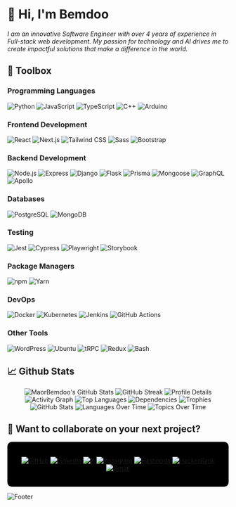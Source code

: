 # 👋 Hi, I'm Bemdoo

*I am an innovative Software Engineer with over 4 years of experience in Full-stack web development. My passion for technology and AI drives me to create impactful solutions that make a difference in the world.*

## 🧰 Toolbox

### Programming Languages
![Python](https://img.shields.io/badge/python-black.svg?&style=for-the-badge&logo=python&logoColor=3776AB)
![JavaScript](https://img.shields.io/badge/javascript-black.svg?&style=for-the-badge&logo=javascript&logoColor=F7DF1E)
![TypeScript](https://img.shields.io/badge/typescript-black.svg?&style=for-the-badge&logo=typescript&logoColor=3178C6)
![C++](https://img.shields.io/badge/c++-black.svg?&style=for-the-badge&logo=c%2B%2B&logoColor=00599C)
![Arduino](https://img.shields.io/badge/arduino-black.svg?&style=for-the-badge&logo=arduino&logoColor=00979D)

### Frontend Development
![React](https://img.shields.io/badge/react-black.svg?&style=for-the-badge&logo=react&logoColor=61DAFB)
![Next.js](https://img.shields.io/badge/nextjs-black.svg?&style=for-the-badge&logo=nextdotjs&logoColor=white)
![Tailwind CSS](https://img.shields.io/badge/tailwindcss-black.svg?&style=for-the-badge&logo=tailwindcss&logoColor=06B6D4)
![Sass](https://img.shields.io/badge/sass-black.svg?&style=for-the-badge&logo=sass&logoColor=CC6699)
![Bootstrap](https://img.shields.io/badge/bootstrap-black.svg?&style=for-the-badge&logo=bootstrap&logoColor=7952B3)

### Backend Development
![Node.js](https://img.shields.io/badge/node.js-black.svg?&style=for-the-badge&logo=node.js&logoColor=339933)
![Express](https://img.shields.io/badge/express-black.svg?&style=for-the-badge&logo=express&logoColor=white)
![Django](https://img.shields.io/badge/django-black.svg?&style=for-the-badge&logo=django&logoColor=092E20)
![Flask](https://img.shields.io/badge/flask-black.svg?&style=for-the-badge&logo=flask&logoColor=white)
![Prisma](https://img.shields.io/badge/prisma-black.svg?&style=for-the-badge&logo=prisma&logoColor=2D3748)
![Mongoose](https://img.shields.io/badge/mongoose-black.svg?&style=for-the-badge&logo=mongoose&logoColor=880000)
![GraphQL](https://img.shields.io/badge/graphql-black.svg?&style=for-the-badge&logo=graphql&logoColor=E10098)
![Apollo](https://img.shields.io/badge/apollo-black.svg?&style=for-the-badge&logo=apollographql&logoColor=311C87)

### Databases
![PostgreSQL](https://img.shields.io/badge/postgresql-black.svg?&style=for-the-badge&logo=postgresql&logoColor=336791)
![MongoDB](https://img.shields.io/badge/mongodb-black.svg?&style=for-the-badge&logo=mongodb&logoColor=47A248)

### Testing
![Jest](https://img.shields.io/badge/jest-black.svg?&style=for-the-badge&logo=jest&logoColor=C21325)
![Cypress](https://img.shields.io/badge/cypress-black.svg?&style=for-the-badge&logo=cypress&logoColor=17202C)
![Playwright](https://img.shields.io/badge/playwright-black.svg?&style=for-the-badge&logo=playwright&logoColor=2EAD33)
![Storybook](https://img.shields.io/badge/storybook-black.svg?&style=for-the-badge&logo=storybook&logoColor=FF4785)

### Package Managers
![npm](https://img.shields.io/badge/npm-black.svg?&style=for-the-badge&logo=npm&logoColor=CB3837)
![Yarn](https://img.shields.io/badge/yarn-black.svg?&style=for-the-badge&logo=yarn&logoColor=2C8EBB)

### DevOps
![Docker](https://img.shields.io/badge/docker-black.svg?&style=for-the-badge&logo=docker&logoColor=2496ED)
![Kubernetes](https://img.shields.io/badge/kubernetes-black.svg?&style=for-the-badge&logo=kubernetes&logoColor=326CE5)
![Jenkins](https://img.shields.io/badge/jenkins-black.svg?&style=for-the-badge&logo=jenkins&logoColor=D24939)
![GitHub Actions](https://img.shields.io/badge/github_actions-black.svg?&style=for-the-badge&logo=githubactions&logoColor=2088FF)

### Other Tools
![WordPress](https://img.shields.io/badge/wordpress-black.svg?&style=for-the-badge&logo=wordpress&logoColor=21759B)
![Ubuntu](https://img.shields.io/badge/ubuntu-black.svg?&style=for-the-badge&logo=ubuntu&logoColor=E95420)
![tRPC](https://img.shields.io/badge/trpc-black.svg?&style=for-the-badge&logo=trpc&logoColor=2596BE)
![Redux](https://img.shields.io/badge/redux-black.svg?&style=for-the-badge&logo=redux&logoColor=764ABC)
![Bash](https://img.shields.io/badge/bash-black.svg?&style=for-the-badge&logo=gnu-bash&logoColor=4EAA25)

## 📈 Github Stats

<div align="center">

![MaorBemdoo's GitHub Stats](https://github-readme-stats.vercel.app/api?username=MaorBemdoo&theme=blueberry&show_icons=true&hide_border=false&count_private=true)
![GitHub Streak](https://github-readme-streak-stats.herokuapp.com/?user=MaorBemdoo&theme=blueberry)
![Profile Details](https://github-profile-summary-cards.vercel.app/api/cards/profile-details?username=MaorBemdoo&theme=zenburn)
![Activity Graph](https://github-readme-activity-graph.vercel.app/graph?username=MaorBemdoo&theme=gruvbox)
![Top Languages](https://github-readme-stats.vercel.app/api/top-langs?username=MaorBemdoo&layout=pie&theme=dracula&langs_count=7&exclude_repo=CSC104-Data-Analysis)
![Dependencies](https://stats.quine.sh/MaorBemdoo/dependencies?theme=dark)
![Trophies](https://github-profile-trophy.vercel.app/?username=MaorBemdoo&theme=gitdimmed&row=2&column=3)
![GitHub Stats](https://stats.quira.sh/MaorBemdoo/github?theme=dark)
![Languages Over Time](https://stats.quira.sh/MaorBemdoo/languages-over-time?theme=dark)
![Topics Over Time](https://stats.quira.sh/MaorBemdoo/topics-over-time?theme=dark)

</div>

## 🤼 Want to collaborate on your next project?

<div align="center" style="background-color: black; padding: 20px; border-radius: 10px;">
  
[![GitHub](https://img.shields.io/badge/github-%2324292e.svg?&style=for-the-badge&logo=github&logoColor=white)](https://github.com/MaorBemdoo)
[![LinkedIn](https://img.shields.io/badge/linkedin-blue.svg?&style=for-the-badge&logo=linkedin&logoColor=white)](https://linkedin.com/in/bemdoo-maor-449698279)
[![X](https://img.shields.io/badge/x-black.svg?&style=for-the-badge&logo=x&logoColor=white)](https://x.com/BemdooMaor)
[![Instagram](https://img.shields.io/badge/instagram-red.svg?&style=for-the-badge&logo=instagram&logoColor=white)](https://instagram.com/just_call_him_bem)
[![Hashnode](https://img.shields.io/badge/hashnode-blue.svg?&style=for-the-badge&logo=hashnode&logoColor=white)](https://hashnode.com/@bemdoom)
[![HackerRank](https://img.shields.io/badge/hackerrank-darkgreen.svg?&style=for-the-badge&logo=hackerrank&logoColor=white)](https://www.hackerrank.com/bemdoo_maor)
[![Gmail](https://img.shields.io/badge/Gmail-bemdoo.maor1@gmail.com-red?style=for-the-badge&logo=gmail)](mailto:bemdoo.maor1@gmail.com)

</div>

![Footer](https://capsule-render.vercel.app/api?type=waving&color=gradient&height=100&section=footer)

